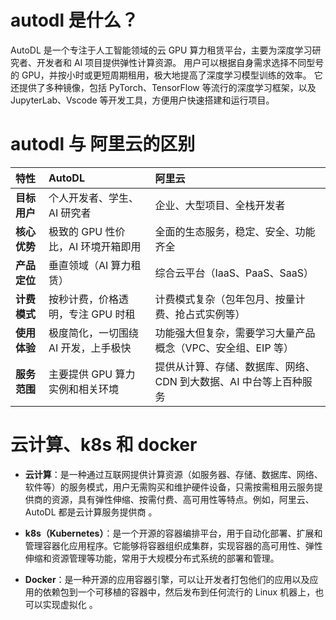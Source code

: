 # autodl 是什么？

AutoDL 是一个专注于人工智能领域的云 GPU 算力租赁平台，主要为深度学习研究者、开发者和 AI 项目提供弹性计算资源。
用户可以根据自身需求选择不同型号的 GPU，并按小时或更短周期租用，极大地提高了深度学习模型训练的效率。
它还提供了多种镜像，包括 PyTorch、TensorFlow 等流行的深度学习框架，以及 JupyterLab、Vscode 等开发工具，方便用户快速搭建和运行项目。

# autodl 与 阿里云的区别

| 特性         | AutoDL                               | 阿里云                                                       |
| :----------- | :----------------------------------- | :----------------------------------------------------------- |
| **目标用户** | 个人开发者、学生、AI 研究者          | 企业、大型项目、全栈开发者                                   |
| **核心优势** | 极致的 GPU 性价比，AI 环境开箱即用   | 全面的生态服务，稳定、安全、功能齐全                         |
| **产品定位** | 垂直领域（AI 算力租赁）              | 综合云平台（IaaS、PaaS、SaaS）                               |
| **计费模式** | 按秒计费，价格透明，专注 GPU 时租    | 计费模式复杂（包年包月、按量计费、抢占式实例等）             |
| **使用体验** | 极度简化，一切围绕 AI 开发，上手极快 | 功能强大但复杂，需要学习大量产品概念（VPC、安全组、EIP 等）  |
| **服务范围** | 主要提供 GPU 算力实例和相关环境      | 提供从计算、存储、数据库、网络、CDN 到大数据、AI 中台等上百种服务 |

# 云计算、k8s 和 docker

- **云计算**：是一种通过互联网提供计算资源（如服务器、存储、数据库、网络、软件等）的服务模式，用户无需购买和维护硬件设备，只需按需租用云服务提供商的资源，具有弹性伸缩、按需付费、高可用性等特点。例如，阿里云、AutoDL 都是云计算服务提供商 。

- **k8s（Kubernetes）**：是一个开源的容器编排平台，用于自动化部署、扩展和管理容器化应用程序。它能够将容器组织成集群，实现容器的高可用性、弹性伸缩和资源管理等功能，常用于大规模分布式系统的部署和管理。
- **Docker**：是一种开源的应用容器引擎，可以让开发者打包他们的应用以及应用的依赖包到一个可移植的容器中，然后发布到任何流行的 Linux 机器上，也可以实现虚拟化 。
